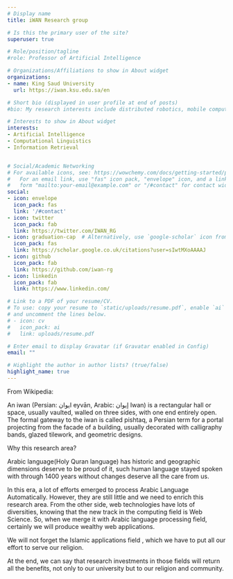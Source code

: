 ```yaml
---
# Display name
title: iWAN Research group

# Is this the primary user of the site?
superuser: true

# Role/position/tagline
#role: Professor of Artificial Intelligence

# Organizations/Affiliations to show in About widget
organizations:
- name: King Saud University
  url: https://iwan.ksu.edu.sa/en

# Short bio (displayed in user profile at end of posts)
#bio: My research interests include distributed robotics, mobile computing and programmable matter.

# Interests to show in About widget
interests:
- Artificial Intelligence
- Computational Linguistics
- Information Retrieval


# Social/Academic Networking
# For available icons, see: https://wowchemy.com/docs/getting-started/page-builder/#icons
#   For an email link, use "fas" icon pack, "envelope" icon, and a link in the
#   form "mailto:your-email@example.com" or "/#contact" for contact widget.
social:
- icon: envelope
  icon_pack: fas
  link: '/#contact'
- icon: twitter
  icon_pack: fab
  link: https://twitter.com/IWAN_RG
- icon: graduation-cap  # Alternatively, use `google-scholar` icon from `ai` icon pack
  icon_pack: fas
  link: https://scholar.google.co.uk/citations?user=sIwtMXoAAAAJ
- icon: github
  icon_pack: fab
  link: https://github.com/iwan-rg
- icon: linkedin
  icon_pack: fab
  link: https://www.linkedin.com/

# Link to a PDF of your resume/CV.
# To use: copy your resume to `static/uploads/resume.pdf`, enable `ai` icons in `params.toml`, 
# and uncomment the lines below.
# - icon: cv
#   icon_pack: ai
#   link: uploads/resume.pdf

# Enter email to display Gravatar (if Gravatar enabled in Config)
email: ""

# Highlight the author in author lists? (true/false)
highlight_name: true
---
```

From Wikipedia:

An iwan (Persian: ایوان‎ eyvān, Arabic: إيوان‎ Iwan) is a rectangular hall or space, usually vaulted, walled on three sides, with one end entirely open. The formal gateway to the iwan is called pishtaq, a Persian term for a portal projecting from the facade of a building, usually decorated with calligraphy bands, glazed tilework, and geometric designs.
 

Why this research area?

Arabic language(Holy Quran language) has historic and geographic dimensions deserve to be proud of it, such human language stayed spoken with through 1400 years  without changes deserve all the care from us.

In this era, a lot of efforts emerged to process Arabic Language Automatically. However, they are still little and we need to enrich this research area.
From the other side, web technologies have lots of diversities, knowing that the new track in the computing field is Web Science. So, when we merge it with Arabic language processing field, certainly we will produce wealthy web applications.

We will not forget the Islamic applications field , which we have to put all our effort to serve our religion.

At the end, we can say that research investments in those fields will return all the benefits, not only to our university but to our religion and community.